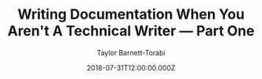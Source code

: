 ---
title: "Writing Documentation When You Aren't A Technical Writer — Part One"
date: 2018-07-31T12:00:00.000Z
author: Taylor Barnett-Torabi
summary: "How do people actually read documentation and how to write documentation and code samples to maximize developer success"
tags:
  - post
remoteURL: https://medium.com/@taylor_atx/writing-documentation-when-you-arent-a-technical-writer-part-one-ef08a09870d1
remoteBaseURL: medium.com
permalink: /posts/writing-documentation-when-you-arent-a-technical-writer-part-one
---
